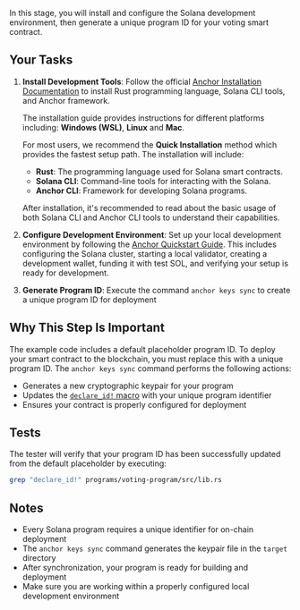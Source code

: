 In this stage, you will install and configure the Solana development
environment, then generate a unique program ID for your voting smart contract.

## Your Tasks

1. **Install Development Tools**: Follow the official [Anchor Installation
   Documentation](https://www.anchor-lang.com/docs/installation) to install Rust
   programming language, Solana CLI tools, and Anchor framework.

   The installation guide provides instructions for different platforms
   including: **Windows (WSL)**, **Linux** and **Mac**.

   For most users, we recommend the **Quick Installation** method which provides
   the fastest setup path. The installation will include:

   - **Rust**: The programming language used for Solana smart contracts.
   - **Solana CLI**: Command-line tools for interacting with the Solana.
   - **Anchor CLI**: Framework for developing Solana programs.

   After installation, it's recommended to read about the basic usage of both
   Solana CLI and Anchor CLI tools to understand their capabilities.

2. **Configure Development Environment**: Set up your local development
   environment by following the [Anchor Quickstart
   Guide](https://www.anchor-lang.com/docs/quickstart/local). This includes
   configuring the Solana cluster, starting a local validator, creating a
   development wallet, funding it with test SOL, and verifying your setup is
   ready for development.

3. **Generate Program ID**: Execute the command `anchor keys sync` to create a
   unique program ID for deployment

## Why This Step Is Important

The example code includes a default placeholder program ID. To deploy your smart
contract to the blockchain, you must replace this with a unique program ID. The
`anchor keys sync` command performs the following actions:

- Generates a new cryptographic keypair for your program
- Updates the [`declare_id!`
  macro](https://www.anchor-lang.com/docs/basics/program-structure#declare_id-macro)
  with your unique program identifier
- Ensures your contract is properly configured for deployment

## Tests

The tester will verify that your program ID has been successfully updated from
the default placeholder by executing:

```bash
grep "declare_id!" programs/voting-program/src/lib.rs
```

 ## Notes

- Every Solana program requires a unique identifier for on-chain deployment
- The `anchor keys sync` command generates the keypair file in the `target`
  directory
- After synchronization, your program is ready for building and deployment
- Make sure you are working within a properly configured local development
  environment
